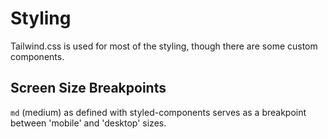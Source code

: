 # Styling

Tailwind.css is used for most of the styling, though there are some custom components.

## Screen Size Breakpoints

`md` (medium) as defined with styled-components serves as a breakpoint between 'mobile' and 'desktop' sizes.
